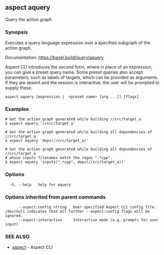## aspect aquery

Query the action graph

### Synopsis

Executes a query language expression over a specified subgraph of the action graph.

Documentation: <https://bazel.build/query/aquery>

Aspect CLI introduces the second form, where in place of an expression, you can give a preset query name.
Some preset queries also accept parameters, such as labels of targets, which can be provided as arguments.
If they are absent and the session is interactive, the user will be prompted to supply these.

```
aspect aquery [expression |  <preset name> [arg ...]] [flags]
```

### Examples

```
# Get the action graph generated while building //src/target_a
$ aspect aquery '//src/target_a'

# Get the action graph generated while building all dependencies of //src/target_a
$ aspect aquery 'deps(//src/target_a)'

# Get the action graph generated while building all dependencies of //src/target_a
# whose inputs filenames match the regex ".*cpp".
$ aspect aquery 'inputs(".*cpp", deps(//src/target_a))'
```

### Options

```
  -h, --help   help for aquery
```

### Options inherited from parent commands

```
      --aspect:config string   User-specified Aspect CLI config file. /dev/null indicates that all further --aspect:config flags will be ignored.
      --aspect:interactive     Interactive mode (e.g. prompts for user input)
```

### SEE ALSO

* [aspect](aspect.md)	 - Aspect CLI

